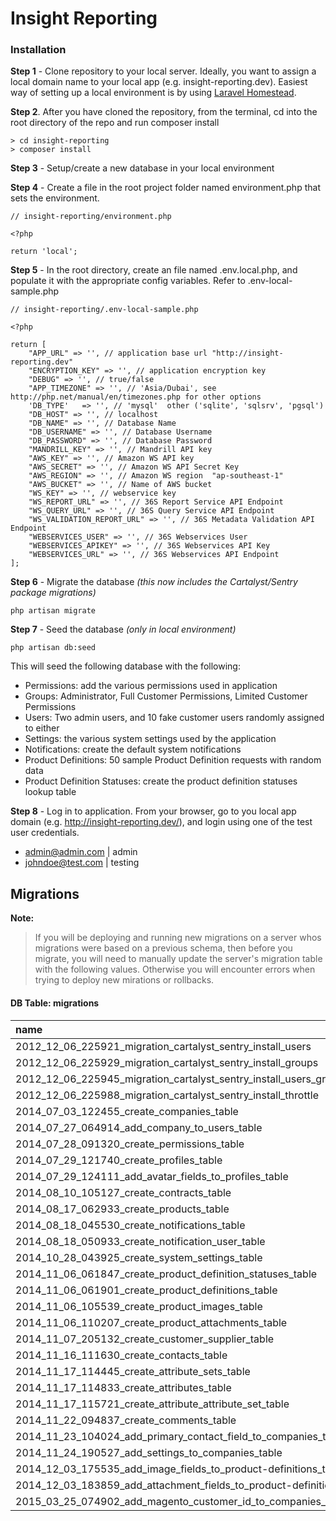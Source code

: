 # Insight Reporting

### Installation
**Step 1** - Clone repository to your local server. Ideally, you want to assign a local domain name to your local app (e.g. insight-reporting.dev). Easiest way of setting up a local environment is by using [Laravel Homestead](http://laravel.com/docs/4.2/homestead).

**Step 2**. After you have cloned the repository, from the terminal, cd into the root directory of the repo and run composer install
```
> cd insight-reporting
> composer install
```

**Step 3** - Setup/create a new database in your local environment

**Step 4** - Create a file in the root project folder named environment.php that sets the environment.
```
// insight-reporting/environment.php

<?php

return 'local';
```

**Step 5** - In the root directory, create an file named .env.local.php, and populate it with the appropriate config variables. Refer to .env-local-sample.php
```
// insight-reporting/.env-local-sample.php

<?php

return [
    "APP_URL" => '', // application base url "http://insight-reporting.dev"
    "ENCRYPTION_KEY" => '', // application encryption key
    "DEBUG" => '', // true/false
    "APP_TIMEZONE" => '', // 'Asia/Dubai', see http://php.net/manual/en/timezones.php for other options
    'DB_TYPE'   => '', // 'mysql'  other ('sqlite', 'sqlsrv', 'pgsql')
    "DB_HOST" => '', // localhost
    "DB_NAME" => '', // Database Name
    "DB_USERNAME" => '', // Database Username
    "DB_PASSWORD" => '', // Database Password
    "MANDRILL_KEY" => '', // Mandrill API key
    "AWS_KEY" => '', // Amazon WS API key
    "AWS_SECRET" => '', // Amazon WS API Secret Key
    "AWS_REGION" => '', // Amazon WS region  "ap-southeast-1"
    "AWS_BUCKET" => '', // Name of AWS bucket
    "WS_KEY" => '', // webservice key
    "WS_REPORT_URL" => '', // 36S Report Service API Endpoint
    "WS_QUERY_URL" => '', // 36S Query Service API Endpoint
    "WS_VALIDATION_REPORT_URL" => '', // 36S Metadata Validation API Endpoint
    "WEBSERVICES_USER" => '', // 36S Webservices User
    "WEBSERVICES_APIKEY" => '', // 36S Webservices API Key
    "WEBSERVICES_URL" => '', // 36S Webservices API Endpoint
];
```

**Step 6** - Migrate the database *(this now includes the Cartalyst/Sentry package migrations)*
```
php artisan migrate
```
**Step 7** - Seed the database *(only in local environment)* 
```
php artisan db:seed
```

This will seed the following database with the following:
* Permissions: add the various permissions used in application
* Groups: Administrator, Full Customer Permissions, Limited Customer Permissions
* Users: Two admin users, and 10 fake customer users randomly assigned to either
* Settings: the various system settings used by the application
* Notifications: create the default system notifications
* Product Definitions: 50 sample Product Definition requests with random data
* Product Definition Statuses: create the product definition statuses lookup table

**Step 8** - Log in to application. From your browser, go to you local app domain (e.g. http://insight-reporting.dev/), and login using one of the test user credentials.
  - admin@admin.com | admin
  - johndoe@test.com | testing

## Migrations ##
**Note:**
> If you will be deploying and running new migrations on a server whos migrations were based on a previous schema, then before you migrate, you will need to manually update the server's migration table with the following values. Otherwise you will encounter errors when trying to deploy new mirations or rollbacks.

#### DB Table: migrations ####

| name       |  batch  |
|:-------------|-----------------------|
| 2012_12_06_225921_migration_cartalyst_sentry_install_users | 1 |
| 2012_12_06_225929_migration_cartalyst_sentry_install_groups |	1 |
| 2012_12_06_225945_migration_cartalyst_sentry_install_users_groups_pivot |	1 |
| 2012_12_06_225988_migration_cartalyst_sentry_install_throttle |	1 |
| 2014_07_03_122455_create_companies_table | 1 |
| 2014_07_27_064914_add_company_to_users_table | 1 |
| 2014_07_28_091320_create_permissions_table | 1 |
| 2014_07_29_121740_create_profiles_table | 1 |
| 2014_07_29_124111_add_avatar_fields_to_profiles_table | 1 |
| 2014_08_10_105127_create_contracts_table | 1 |
| 2014_08_17_062933_create_products_table | 1 |
| 2014_08_18_045530_create_notifications_table | 1 |
| 2014_08_18_050933_create_notification_user_table | 1 |
| 2014_10_28_043925_create_system_settings_table | 1 |
| 2014_11_06_061847_create_product_definition_statuses_table | 1 |
| 2014_11_06_061901_create_product_definitions_table | 1 |
| 2014_11_06_105539_create_product_images_table | 1 |
| 2014_11_06_110207_create_product_attachments_table | 1 |
| 2014_11_07_205132_create_customer_supplier_table | 1 |
| 2014_11_16_111630_create_contacts_table | 1 |
| 2014_11_17_114445_create_attribute_sets_table | 1 |
| 2014_11_17_114833_create_attributes_table | 1 |
| 2014_11_17_115721_create_attribute_attribute_set_table | 1 |
| 2014_11_22_094837_create_comments_table | 1 |
| 2014_11_23_104024_add_primary_contact_field_to_companies_table | 1 |
| 2014_11_24_190527_add_settings_to_companies_table | 1 |
| 2014_12_03_175535_add_image_fields_to_product-definitions_table | 1 |
| 2014_12_03_183859_add_attachment_fields_to_product-definitions_table | 1 |
| 2015_03_25_074902_add_magento_customer_id_to_companies_table | 1 |
